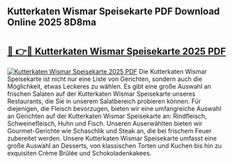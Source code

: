 ## Kutterkaten Wismar Speisekarte PDF Download Online 2025 8D8ma

# <h2><a href="http://gccl59.nevu.top/?p=Kutterkaten+Wismar+Speisekarte">🔗 👉🔴 Kutterkaten Wismar Speisekarte 2025 PDF</a></h2>

[![Kutterkaten Wismar Speisekarte 2025 PDF](https://i.imgur.com/dBaPXMq.png)](http://gccl59.nevu.top/?p=Kutterkaten+Wismar+Speisekarte)
Die Kutterkaten Wismar Speisekarte ist nicht nur eine Liste von Gerichten, sondern auch die Möglichkeit, etwas Leckeres zu wählen. Es gibt eine große Auswahl an frischen Salaten auf der Kutterkaten Wismar Speisekarte unseres Restaurants, die Sie in unserem Salatbereich probieren können. Für diejenigen, die Fleisch bevorzugen, bieten wir eine umfangreiche Auswahl an Gerichten auf der Kutterkaten Wismar Speisekarte an: Rindfleisch, Schweinefleisch, Huhn und Fisch. Unseren Auserwählten bieten wir Gourmet-Gerichte wie Schaschlik und Steak an, die bei frischem Feuer zubereitet werden. Unsere Kutterkaten Wismar Speisekarte umfasst eine große Auswahl an Desserts, von klassischen Torten und Kuchen bis hin zu exquisiten Crème Brûlée und Schokoladenkakees.
